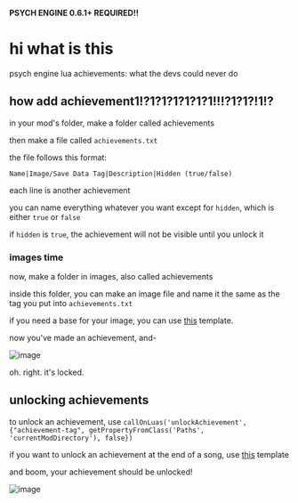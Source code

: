 **PSYCH ENGINE 0.6.1+ REQUIRED!!**

# hi what is this
psych engine lua achievements: what the devs could never do

## how add achievement1!?1?1?1?1?1?1!!!?1?1?!1!?
in your mod's folder, make a folder called achievements

then make a file called `achievements.txt`

the file follows this format:

`Name|Image/Save Data Tag|Description|Hidden (true/false)`

each line is another achievement

you can name everything whatever you want except for `hidden`, which is either `true` or `false`

if `hidden` is `true`, the achievement will not be visible until you unlock it

### images time
now, make a folder in images, also called achievements

inside this folder, you can make an image file and name it the same as the tag you put into `achievements.txt`

if you need a base for your image, you can use [this](https://raw.githubusercontent.com/ShadowMario/FNF-PsychEngine/main/art/flashFiles/emptyAchievement.png) template.

now you've made an achievement, and-

![image](https://user-images.githubusercontent.com/75950907/177055561-dbf60caf-e2de-425b-9fa3-f9bc97bf3649.png)

oh. right. it's locked.

## unlocking achievements
to unlock an achievement, use `callOnLuas('unlockAchievement', {"achievement-tag", getPropertyFromClass('Paths', 'currentModDirectory'), false})`

if you want to unlock an achievement at the end of a song, use [this](https://raw.githubusercontent.com/8bitjake/PsychEngine-Lua-Achievements/main/achievement.lua) template

and boom, your achievement should be unlocked!

![image](https://user-images.githubusercontent.com/75950907/177055911-2092b745-dfeb-4aab-ab80-157da158d2b3.png)
